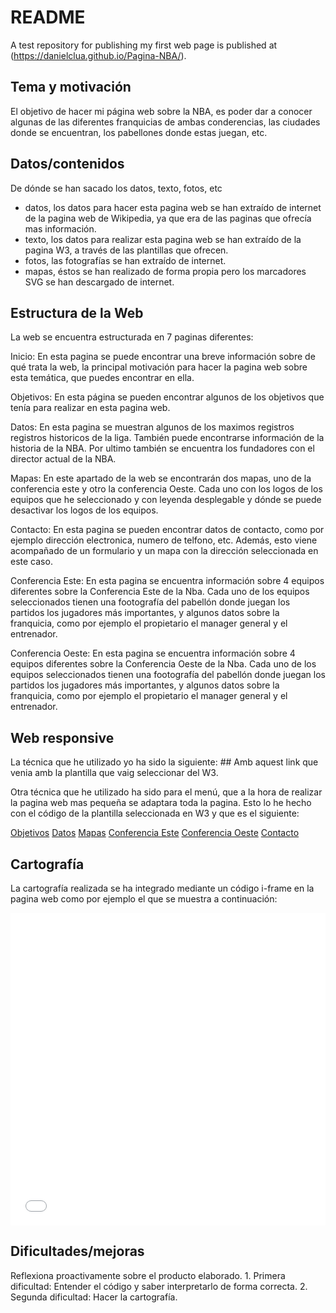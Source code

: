 
# README
A test repository for publishing my first web page is published at (https://danielclua.github.io/Pagina-NBA/).

## Tema y motivación
El objetivo de hacer mi página web sobre la NBA, es poder dar a conocer algunas de las diferentes franquicias de ambas conderencias, las ciudades donde se encuentran, los pabellones donde estas juegan, etc.

## Datos/contenidos
De dónde se han sacado los datos, texto, fotos, etc
   - datos, los datos para hacer esta pagina web se han extraído de internet de la pagina web de Wikipedia, ya que era de las paginas que ofrecía mas información.
   - texto, los datos para realizar esta pagina web se han extraído de la pagina W3, a través de las plantillas que ofrecen.
   - fotos, las fotografías se han extraído de internet.
   - mapas, éstos se han realizado de forma propia pero los marcadores SVG se han descargado de internet.
   
## Estructura de la Web
La web se encuentra estructurada en 7 paginas diferentes:

Inicio: En esta pagina se puede encontrar una breve información sobre de qué trata la web, la principal motivación para hacer la pagina web sobre esta temática, que puedes encontrar en ella.

Objetivos: En esta página se pueden encontrar algunos de los objetivos que tenía para realizar en esta pagina web.

Datos: En esta pagina se muestran algunos de los maximos registros registros historicos de la liga. También puede encontrarse información de la historia de la NBA. Por ultimo también se encuentra los fundadores con el director actual de la NBA.

Mapas: En este apartado de la web se encontrarán dos mapas, uno de la conferencia este y otro la conferencia Oeste. Cada uno con los logos de los equipos que he seleccionado y con leyenda desplegable y dónde se puede desactivar los logos de los equipos.

Contacto: En esta pagina se pueden encontrar datos de contacto, como por ejemplo dirección electronica, numero de telfono, etc. Además, esto viene acompañado de un formulario y un mapa con la dirección seleccionada en este caso.

Conferencia Este: En esta pagina se encuentra información sobre 4 equipos diferentes sobre la Conferencia Este de la Nba. Cada uno de los equipos seleccionados tienen una footografía del pabellón donde juegan los partidos los jugadores más importantes, y algunos datos sobre la franquicia, como por ejemplo el propietario el manager general y el entrenador.

Conferencia Oeste: En esta pagina se encuentra información sobre 4 equipos diferentes sobre la Conferencia Oeste de la Nba. Cada uno de los equipos seleccionados tienen una footografía del pabellón donde juegan los partidos los jugadores más importantes, y algunos datos sobre la franquicia, como por ejemplo el propietario el manager general y el entrenador.

## Web responsive
La técnica que he utilizado yo ha sido la siguiente:
#<link rel="stylesheet" href="https://cdnjs.cloudflare.com/ajax/libs/font-awesome/4.7.0/css/font-awesome.min.css">#
Amb aquest link que venia amb la plantilla que vaig seleccionar del W3.

Otra técnica que he utilizado ha sido para el menú, que a la hora de realizar la pagina web mas pequeña se adaptara toda la pagina. Esto lo he hecho con el código de la plantilla seleccionada en W3 y que es el siguiente:

<!-- Navbar on small screens -->
  <div id="navDemo" class="w3-bar-block w3-theme-d2 w3-hide w3-hide-large w3-hide-medium">
    <a href="./objetivos.html" class="w3-bar-item w3-button">Objetivos</a>
    <a href="./datos.html" class="w3-bar-item w3-button">Datos</a>
    <a href="#pricing" class="w3-bar-item w3-button">Mapas</a>
    <a href="./Conferecia Este.html" class="w3-bar-item w3-button">Conferencia Este</a>
    <a href="./Conferecia Oeste.html" class="w3-bar-item w3-button">Conferencia Oeste</a>
    <a href="./contact.html" class="w3-bar-item w3-button">Contacto</a>
  </div>
</div>

## Cartografía
La cartografía realizada se ha integrado mediante un código i-frame en la pagina web como por ejemplo el que se muestra a continuación:

 <!-- Image of location/map -->
  <div>
    <iframe width="100%" height="500px" frameborder="0" scrolling="no" marginheight="0" 				marginwidth="0" src="./maps/segon_mapa/index.html" >
    </iframe>
</div>


## Dificultades/mejoras
Reflexiona proactivamente sobre el producto elaborado.
    1. Primera dificultad: Entender el código y saber interpretarlo de forma correcta.
    2. Segunda dificultad: Hacer la cartografía.



